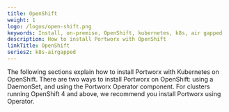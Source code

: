 ```yaml
---
title: OpenShift
weight: 1
logo: /logos/open-shift.png
keywords: Install, on-premise, OpenShift, kubernetes, k8s, air gapped
description: How to install Portworx with OpenShift
linkTitle: OpenShift
series2: k8s-airgapped
---
```


The following sections explain how to install Portworx with Kubernetes on OpenShift. There are two ways to
install Portworx on OpenShift: using a DaemonSet, and using the Portworx Operator component. For clusters running OpenShift 4 and above, we recommend you install Portworx using Operator.

